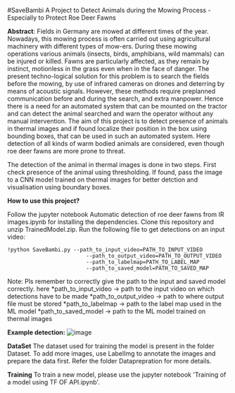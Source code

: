 
#SaveBambi
A Project to Detect Animals during the Mowing Process - Especially to Protect Roe Deer Fawns

**Abstract**:
Fields in Germany are mowed at different times of the year. Nowadays, this mowing process is often carried out using agricultural machinery with different types of mow-ers. During these mowing operations various animals (insects, birds, amphibians, wild mammals) can be injured or killed. Fawns are particularly affected, as they remain by instinct, motionless in the grass even when in the face of danger. The present techno-logical solution for this problem is to search the fields before the mowing, by use of infrared cameras on drones and deterring by means of acoustic signals. However, these methods require preplanned communication before and during the search, and extra manpower. Hence there is a need for an automated system that can be mounted on the tractor and can detect the animal searched and warn the operator without any manual intervention. The aim of this project is to detect presence of animals in thermal images and if found localize their position in the box using bounding boxes, that can be used in such an automated system. Here detection of all kinds of warm bodied animals are considered, even though roe deer fawns are more prone to threat.

The detection of the animal in thermal images is done in two steps. First check presence of the animal using thresholding. If found, pass the image to a CNN model trained on thermal images for better detction and visualisation using boundary boxes.

**How to use this project?**
 
 Follow the jupyter notebook Automatic detection of roe deer fawns from IR images.ipynb for installing the dependencies.
 Clone this repository and unzip TrainedModel.zip.
 Run the following file to get detections on an input video:
 ```
 !python SaveBambi.py --path_to_input_video=PATH_TO_INPUT_VIDEO 
                          --path_to_output_video=PATH_TO_OUTPUT_VIDEO 
                          --path_to_labelmap=PATH_TO_LABEL_MAP   
                          --path_to_saved_model=PATH_TO_SAVED_MAP
  ```
  Note: Pls remember to correctly give the path to the input and saved model correctly.
  here *path_to_input_video -> path to the input video on which detections have to be made
       *path_to_output_video -> path to where output file must be stored
       *path_to_labelmap -> path to the label map used in the ML model
       *path_to_saved_model -> path to the ML model trained on thermal images
       
**Example detection:**
![image](https://user-images.githubusercontent.com/69155972/111621491-58fbee00-87e8-11eb-99e3-b8d1af7ff0b4.png)


**DataSet**
The dataset used for training the model is present in the folder Dataset.
To add more images, use LabelImg to annotate the images and prepare the data first. 
Refer the folder Dataprepration for more details.

**Training**
To train a new model, please use the jupyter notebook 'Training of a model using TF OF API.ipynb'.
